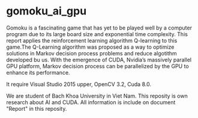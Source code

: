 # gomoku_ai_gpu

Gomoku is a fascinating game that has yet to be played well by a computer program due to its large board size and exponential time complexity. This report applies the reinforcement learning algorithm Q-learning to this game.The Q-Learning algorithm was proposed as a way to optimize solutions in Markov decision process problems and reduce algotithm developed bu us. With the emergence of CUDA, Nvidia’s massively parallel GPU platform, Markov decision process can be parallelized by the GPU to enhance its performance.

It require Visual Studio 2015 upper, OpenCV 3.2, Cuda 8.0.

We are student of Bach Khoa University in Viet Nam. This reposity is own research about AI and CUDA. All information is include on document "Report" in this reposity. 
